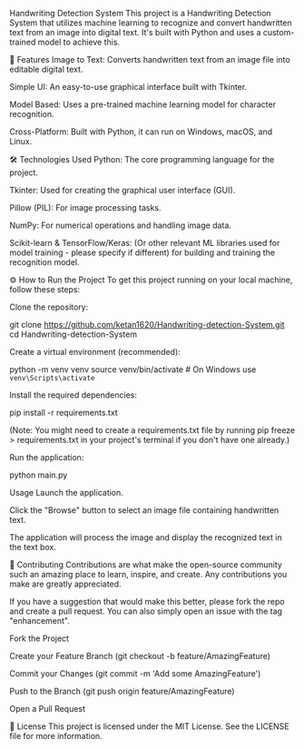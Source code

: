 Handwriting Detection System
This project is a Handwriting Detection System that utilizes machine learning to recognize and convert handwritten text from an image into digital text. It's built with Python and uses a custom-trained model to achieve this.

🚀 Features
Image to Text: Converts handwritten text from an image file into editable digital text.

Simple UI: An easy-to-use graphical interface built with Tkinter.

Model Based: Uses a pre-trained machine learning model for character recognition.

Cross-Platform: Built with Python, it can run on Windows, macOS, and Linux.

🛠️ Technologies Used
Python: The core programming language for the project.

Tkinter: Used for creating the graphical user interface (GUI).

Pillow (PIL): For image processing tasks.

NumPy: For numerical operations and handling image data.

Scikit-learn & TensorFlow/Keras: (Or other relevant ML libraries used for model training - please specify if different) for building and training the recognition model.

⚙️ How to Run the Project
To get this project running on your local machine, follow these steps:

Clone the repository:

git clone https://github.com/ketan1620/Handwriting-detection-System.git
cd Handwriting-detection-System

Create a virtual environment (recommended):

python -m venv venv
source venv/bin/activate  # On Windows use `venv\Scripts\activate`

Install the required dependencies:

pip install -r requirements.txt

(Note: You might need to create a requirements.txt file by running pip freeze > requirements.txt in your project's terminal if you don't have one already.)

Run the application:

python main.py

Usage
Launch the application.

Click the "Browse" button to select an image file containing handwritten text.

The application will process the image and display the recognized text in the text box.

🤝 Contributing
Contributions are what make the open-source community such an amazing place to learn, inspire, and create. Any contributions you make are greatly appreciated.

If you have a suggestion that would make this better, please fork the repo and create a pull request. You can also simply open an issue with the tag "enhancement".

Fork the Project

Create your Feature Branch (git checkout -b feature/AmazingFeature)

Commit your Changes (git commit -m 'Add some AmazingFeature')

Push to the Branch (git push origin feature/AmazingFeature)

Open a Pull Request

📄 License
This project is licensed under the MIT License. See the LICENSE file for more information.
